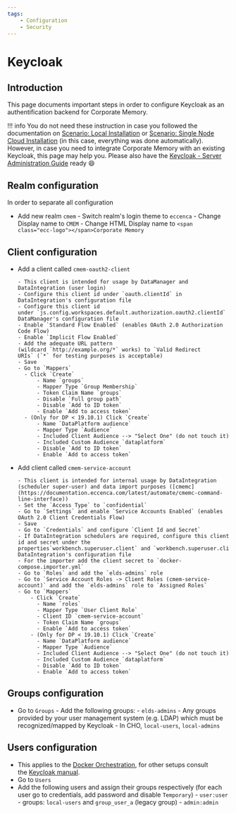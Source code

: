 ```yaml
---
tags:
    - Configuration
    - Security
---
```

# Keycloak

## Introduction

This page documents important steps in order to configure Keycloak as an authentification backend for Corporate Memory.

!!! info
    You do not need these instruction in case you followed the documentation on [Scenario: Local Installation](./../../installation/scenario-local-installation/index.md) or [Scenario: Single Node Cloud Installation](./../../installation/scenario-single-node-cloud-installation/index.md) (in this case, everything was done automatically). However, in case you need to integrate Corporate Memory with an existing Keycloak, this page may help you. Please also have the [Keycloak - Server Administration Guide](https://www.keycloak.org/docs/latest/server_admin/) ready :smile:

## Realm configuration

In order to separate all configuration

- Add new realm `cmem`
      - Switch realm's login theme to `eccenca`
          - Change Display name to `CMEM`
          - Change HTML Display name to `<span class="ecc-logo"></span>Corporate Memory`

## Client configuration

- Add a client called `cmem-oauth2-client`

      - This client is intended for usage by DataManager and DataIntegration (user login)
      - Configure this client id under `oauth.clientId` in DataIntegration's configuration file
      - Configure this client id under `js.config.workspaces.default.authorization.oauth2.clientId` in DataManager's configuration file
      - Enable `Standard Flow Enabled` (enables OAuth 2.0 Authorization Code Flow)
      - Enable `Implicit Flow Enabled`
      - Add the adequate URL pattern (wildcard `http://example.org/*` works) to `Valid Redirect URIs` (`*` for testing purposes is acceptable)
      - Save
      - Go to `Mappers`
        - Click `Create`
            - Name `groups`
            - Mapper Type `Group Membership`
            - Token Claim Name `groups`
            - Disable `Full group path`
            - Disable `Add to ID token`
            - Enable `Add to access token`
        - (Only for DP < 19.10.1) Click `Create`
            - Name `DataPlatform audience`
            - Mapper Type `Audience`
            - Included Client Audience --> "Select One" (do not touch it)
            - Included Custom Audience `dataplatform`
            - Disable `Add to ID token`
            - Enable `Add to access token`

- Add client called `cmem-service-account`

      - This client is intended for internal usage by DataIntegration (scheduler super-user) and data import purposes ([cmemc](https://documentation.eccenca.com/latest/automate/cmemc-command-line-interface))
      - Set the `Access Type` to `confidential`
      - Go to `Settings` and enable `Service Accounts Enabled` (enables OAuth 2.0 Client Credentials Flow)
      - Save
      - Go to `Credentials` and configure `Client Id and Secret`
      - If DataIntegration schedulers are required, configure this client id and secret under the properties`workbench.superuser.client` and `workbench.superuser.clientSecret` in DataIntegration's configuration file
      - For the importer add the client secret to `docker-compose.importer.yml`
      - Go to `Roles` and add the `elds-admins` role
      - Go to `Service Account Roles -> Client Roles (cmem-service-account)` and add the `elds-admins` role to `Assigned Roles`
      - Go to `Mappers`
          - Click `Create`
            - Name `roles`
            - Mapper Type `User Client Role`
            - Client ID `cmem-service-account`
            - Token Claim Name `groups`
            - Enable `Add to access token`
          - (Only for DP < 19.10.1) Click `Create`
            - Name `DataPlatform audience`
            - Mapper Type `Audience`
            - Included Client Audience --> "Select One" (do not touch it)
            - Included Custom Audience `dataplatform`
            - Disable `Add to ID token`
            - Enable `Add to access token`

## Groups configuration

- Go to `Groups`
      - Add the following groups:
        - `elds-admins`
        - Any groups provided by your user management system (e.g. LDAP) which must be recognized/mapped by Keycloak
              - In CHO, `local-users`, `local-admins`

## Users configuration

- This applies to the [Docker Orchestration](./../docker-orchestration/index.md), for other setups consult the [Keycloak manual](https://www.keycloak.org/docs/latest/server_admin/).
- Go to `Users`
- Add the following users and assign their groups respectively (for each user go to credentials, add password and disable `Temporary`)
      - `user:user`
      - groups: `local-users` and `group_user_a` (legacy group)
      - `admin:admin`

